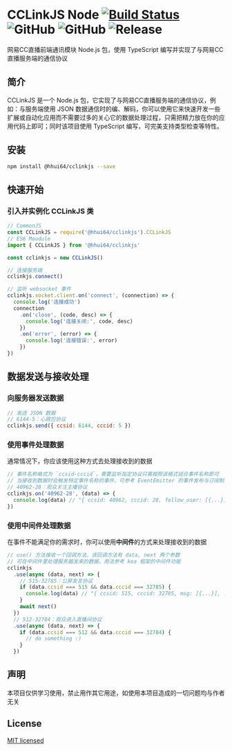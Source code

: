 # CCLinkJS Node [![Build Status](https://img.shields.io/travis/com/hhui64/cclinkjs/master?style=flat-square)](https://www.travis-ci.com/hhui64/cclinkjs) ![GitHub](https://img.shields.io/github/license/hhui64/cclinkjs?style=flat-square) ![GitHub](https://img.shields.io/github/languages/top/hhui64/cclinkjs?style=flat-square) ![Release](https://img.shields.io/github/v/release/hhui64/cclinkjs?style=flat-square)

网易CC直播前端通讯模块 Node.js 包，使用 TypeScript 编写并实现了与网易CC直播服务端的通信协议

## 简介

CCLinkJS 是一个 Node.js 包，它实现了与网易CC直播服务端的通信协议，例如：与服务端使用 JSON 数据通信时的编、解码，你可以使用它来快速开发一些扩展或自动化应用而不需要过多的关心它的数据处理过程，只需把精力放在你的应用代码上即可；同时该项目使用 TypeScript 编写，可完美支持类型检查等特性。

## 安装

```bash
npm install @hhui64/cclinkjs --save
```

## 快速开始

### 引入并实例化 CCLinkJS 类

```javascript
// CommonJS
const CCLinkJS = require('@hhui64/cclinkjs').CCLinkJS
// ES6 Moudule
import { CCLinkJS } from '@hhui64/cclinkjs'

const cclinkjs = new CCLinkJS()

// 连接服务端
cclinkjs.connect()

// 监听 websocket 事件
cclinkjs.socket.client.on('connect', (connection) => {
  console.log('连接成功')
  connection
    .on('close', (code, desc) => {
      console.log('连接关闭:', code, desc)
    })
    .on('error', (error) => {
      console.log('连接错误:', error)
    })
})

```

## 数据发送与接收处理

### 向服务器发送数据

```javascript
// 发送 JSON 数据
// 6144-5：心跳包协议
cclinkjs.send({ ccsid: 6144, cccid: 5 })
```

### 使用事件处理数据

通常情况下，你应该使用这种方式去处理接收到的数据

```javascript
// 事件名称格式为 `ccsid-cccid`，需要监听指定协议只需按照该格式组合事件名称即可
// 当接收到数据时会触发特定事件名称的事件，可参考 EventEmitter 的事件发布与订阅制
// 40962-28：观众关注主播协议
cclinkjs.on('40962-28', (data) => {
  console.log(data) // "{ ccsid: 40962, cccid: 28, follow_user: [{...}], ... }"
})
```

### 使用中间件处理数据

在事件不能满足你的需求时，你可以使用**中间件**的方式来处理接收到的数据

```javascript
// use() 方法接收一个回调方法，该回调方法有 data, next 两个参数
// 可在中间件里处理服务器发来的数据，用法参考 koa 框架的中间件功能
cclinkjs
  .use(async (data, next) => {
    // 515-32785：公屏发言协议
    if (data.ccsid === 515 && data.cccid === 32785) {
      console.log(data) // "{ ccsid: 515, cccid: 32785, msg: [{...}], ... }"
    }
    await next()
  })
  // 512-32784：观众进入直播间协议
  .use(async (data, next) => {
    if (data.ccsid === 512 && data.cccid === 32784) {
      // do something :)
    }
  })
```

## 声明

本项目仅供学习使用，禁止用作其它用途，如使用本项目造成的一切问题均与作者无关

## License

[MIT licensed](LICENSE)
